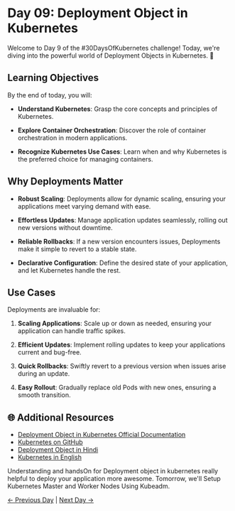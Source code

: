 # Day 09: Deployment Object in Kubernetes

Welcome to Day 9 of the #30DaysOfKubernetes challenge! Today, we're diving into the powerful world of Deployment Objects in Kubernetes. 🚀

## Learning Objectives

By the end of today, you will:

- **Understand Kubernetes**: Grasp the core concepts and principles of Kubernetes.

- **Explore Container Orchestration**: Discover the role of container orchestration in modern applications.

- **Recognize Kubernetes Use Cases**: Learn when and why Kubernetes is the preferred choice for managing containers.

## Why Deployments Matter

- **Robust Scaling**: Deployments allow for dynamic scaling, ensuring your applications meet varying demand with ease.

- **Effortless Updates**: Manage application updates seamlessly, rolling out new versions without downtime.

- **Reliable Rollbacks**: If a new version encounters issues, Deployments make it simple to revert to a stable state.

- **Declarative Configuration**: Define the desired state of your application, and let Kubernetes handle the rest.

## Use Cases

Deployments are invaluable for:

1. **Scaling Applications**: Scale up or down as needed, ensuring your application can handle traffic spikes.

2. **Efficient Updates**: Implement rolling updates to keep your applications current and bug-free.

3. **Quick Rollbacks**: Swiftly revert to a previous version when issues arise during an update.

4. **Easy Rollout**: Gradually replace old Pods with new ones, ensuring a smooth transition.

## 🌐 Additional Resources

- [Deployment Object in Kubernetes Official Documentation](https://kubernetes.io/docs/concepts/workloads/controllers/deployment/)
- [Kubernetes on GitHub](https://github.com/kubernetes/kubernetes)
- [Deployment Object in Hindi](https://youtu.be/t3z-vkk_T6g?si=xl5QfPPWAYnjML77)
- [Kubernetes in English](https://youtu.be/lVKLkyuRWCY?si=HMj99wyAKIxnggKs)

Understanding and handsOn for Deployment object in kubernetes really helpful to deploy your application more awesome. Tomorrow, we'll Setup Kubernetes Master and Worker Nodes Using Kubeadm.

[← Previous Day](../Day08/README.md) | [Next Day →](../Day10/README.md)
